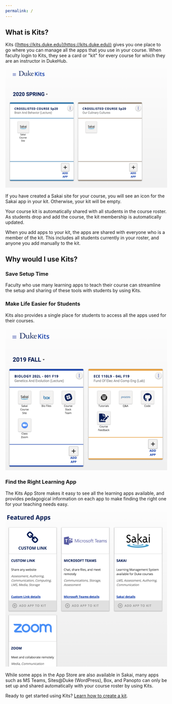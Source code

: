 ```yaml
---
permalink: /
---
```

## What is Kits?

Kits ([https://kits.duke.edu](https://kits.duke.edu)) gives you one place to go where you can manage all the apps that you use in your course. When faculty login to Kits, they see a card or "kit" for every course for which they are an instructor in DukeHub.

![image alt text](images/image_0.png)

If you have created a Sakai site for your course, you will see an icon for the Sakai app in your kit.  Otherwise, your kit will be empty.

Your course kit is automatically shared with all students in the course roster.  As students drop and add the course, the kit membership is automatically updated.

When you add apps to your kit, the apps are shared with everyone who is a member of the kit.  This includes all students currently in your roster, and anyone you add manually to the kit.

## Why would I use Kits?

### Save Setup Time

Faculty who use many learning apps to teach their course can streamline the setup and sharing of these tools with students by using Kits.

### Make Life Easier for Students

Kits also provides a single place for students to access all the apps used for their courses.

![image alt text](images/image_1.png)

### Find the Right Learning App

The Kits App Store makes it easy to see all the learning apps available, and provides pedagogical information on each app to make finding the right one for your teaching needs easy.

![image alt text](images/image_2.png)

While some apps in the App Store are also available in Sakai, many apps such as MS Teams, Sites@Duke (WordPress), Box, and Panopto can only be set up and shared automatically with your course roster by using Kits.

Ready to get started using Kits?  [Learn how to create a kit](https://docs.google.com/document/d/1vzkzUBXpAOJzxk4_A-vNPrqRotJ14eBISGV6nvw7Y3U/edit?usp=sharing).

